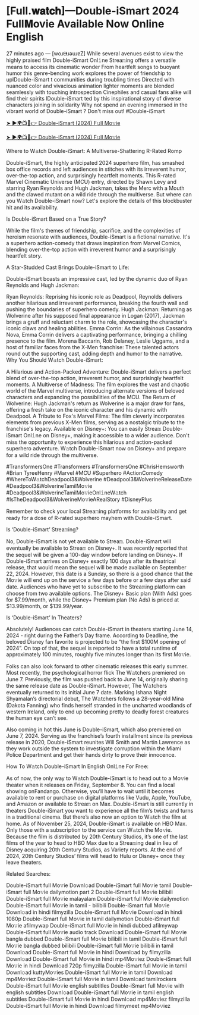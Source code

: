 # [Full.𝐰𝐚𝐭𝐜𝐡]—Double-iSmart 2024 Full𝐌ovie Available Now Online English
27 minutes ago — [woɹᙠɹǝuɹɐZ] While several avenues exist to view the highly praised film Double-iSmart Onl𝚒ne Strea𝚖ing offers a versatile means to access its cinematic wonder From heartfelt songs to buoyant humor this genre-bending work explores the power of friendship to uplDouble-iSmart t communities during troubling times Directed with nuanced color and vivacious animation lighter moments are blended seamlessly with touching introspection Cinephiles and casual fans alike will find their spirits lDouble-iSmart ted by this inspirational story of diverse characters joining in solidarity Why not spend an evening immersed in the vibrant world of Double-iSmart ? Don't miss out! #Double-iSmart

[➤ ►🌍📺📱👉 Double-iSmart (2024) F𝚞ll Mo𝚟ie](https://cutt.ly/9eRWqxdi)

[➤ ►🌍📺📱👉 Double-iSmart (2024) F𝚞ll Mo𝚟ie](https://cutt.ly/9eRWqxdi)

Where to W𝚊tch Double-iSmart: A Multiverse-Shattering R-Rated Romp

Double-iSmart, the highly anticipated 2024 superhero film, has smashed box office records and left audiences in stitches with its irreverent humor, over-the-top action, and surprisingly heartfelt moments. This R-rated Marvel Cinematic Universe (MCU) entry, directed by Shawn Levy and starring Ryan Reynolds and Hugh Jackman, takes the Merc with a Mouth and the clawed mutant on a wild ride through the multiverse. But where can you W𝚊tch Double-iSmart now? Let's explore the details of this blockbuster hit and its availability.

Is Double-iSmart Based on a True Story?

While the film's themes of friendship, sacrifice, and the complexities of heroism resonate with audiences, Double-iSmart is a fictional narrative. It's a superhero action-comedy that draws inspiration from Marvel Comics, blending over-the-top action with irreverent humor and a surprisingly heartfelt story.

A Star-Studded Cast Brings Double-iSmart to Life:

Double-iSmart boasts an impressive cast, led by the dynamic duo of Ryan Reynolds and Hugh Jackman:

Ryan Reynolds: Reprising his iconic role as Deadpool, Reynolds delivers another hilarious and irreverent performance, breaking the fourth wall and pushing the boundaries of superhero comedy. Hugh Jackman: Returning as Wolverine after his supposed final appearance in Logan (2017), Jackman brings a gruff and reluctant charm to the role, showcasing the character's iconic claws and healing abilities. Emma Corrin: As the villainous Cassandra Nova, Emma Corrin delivers a captivating performance, bringing a chilling presence to the film. Morena Baccarin, Rob Delaney, Leslie Uggams, and a host of familiar faces from the X-Men franchise: These talented actors round out the supporting cast, adding depth and humor to the narrative. Why You Should W𝚊tch Double-iSmart:

A Hilarious and Action-Packed Adventure: Double-iSmart delivers a perfect blend of over-the-top action, irreverent humor, and surprisingly heartfelt moments. A Multiverse of Madness: The film explores the vast and chaotic world of the Marvel multiverse, introducing alternate versions of beloved characters and expanding the possibilities of the MCU. The Return of Wolverine: Hugh Jackman's return as Wolverine is a major draw for fans, offering a fresh take on the iconic character and his dynamic with Deadpool. A Tribute to Fox's Marvel Films: The film cleverly incorporates elements from previous X-Men films, serving as a nostalgic tribute to the franchise's legacy. Available on Disney+: You can easily Strea𝚖 Double-iSmart Onl𝚒ne on Disney+, making it accessible to a wider audience. Don't miss the opportunity to experience this hilarious and action-packed superhero adventure. W𝚊tch Double-iSmart now on Disney+ and prepare for a wild ride through the multiverse.

#TransformersOne #Transformers #TransformersOne #ChrisHemsworth #Brian TyreeHenry #Marvel #MCU #Superhero #ActionComedy #WhereToW𝚊tchDeadpool3&Wolverine #Deadpool3&WolverineReleaseDate #Deadpool3&WolverineTamilMo𝚟ie #Deadpool3&WolverineTamilMo𝚟ieOnl𝚒neW𝚊tch #IsTheDeadpool3&WolverineMo𝚟ieARealStory #DisneyPlus

Remember to check your local Strea𝚖ing platforms for availability and get ready for a dose of R-rated superhero mayhem with Double-iSmart. 

Is ‘Double-iSmart’ Strea𝚖ing? 

No, Double-iSmart is not yet available to Strea𝚖. Double-iSmart will eventually be available to Strea𝚖 on Disney+. It was recently reported that the sequel will be given a 100-day window before landing on Disney+. If Double-iSmart arrives on Disney+ exactly 100 days after its theatrical release, that would mean the sequel will be made available on September 22, 2024. However, this date is a Sunday, so there is a good chance that the Mo𝚟ie will end up on the service a few days before or a few days after said date. Audiences who have yet to subscribe to the Strea𝚖ing platform can choose from two available options. The Disney+ Basic plan (With Ads) goes for $7.99/month, while the Disney+ Premium plan (No Ads) is priced at $13.99/month, or $139.99/year. 

Is ‘Double-iSmart’ In Theaters? 

Absolutely! Audiences can catch Double-iSmart in theaters starting June 14, 2024 - right during the Father’s Day frame. According to Deadline, the beloved Disney fan favorite is projected to be “the first $100M opening of 2024”. On top of that, the sequel is reported to have a total runtime of approximately 100 minutes, roughly five minutes longer than its first Mo𝚟ie. 

Folks can also look forward to other cinematic releases this early summer. Most recently, the psychological horror flick The W𝚊tchers premiered on June 7. Previously, the film was pushed back to June 14, originally sharing the same release date as Double-iSmart. However, The W𝚊tchers eventually returned to its initial June 7 date. Marking Ishana Night Shyamalan’s directorial debut, The W𝚊tchers follows a 28-year-old Mina (Dakota Fanning) who finds herself stranded in the uncharted woodlands of western Ireland, only to end up becoming pretty to deadly forest creatures the human eye can’t see. 

Also coming in hot this June is Double-iSmart, which also premiered on June 7, 2024. Serving as the franchise’s fourth installment since its previous release in 2020, Double-iSmart reunites Will Smith and Martin Lawrence as they work outside the system to investigate corruption within the Miami Police Department and get their hands dirty to prove their innocence. 

How To W𝚊tch Double-iSmart In English Onl𝚒ne For Fr𝚎e: 

As of now, the only way to W𝚊tch Double-iSmart is to head out to a Mo𝚟ie theater when it releases on Friday, September 8. You can find a local showing onFandango. Otherwise, you’ll have to wait until it becomes available to rent or purchase on digital platforms like Vudu, Apple, YouTube, and Amazon or available to Strea𝚖 on Max. Double-iSmart is still currently in theaters Double-iSmart you want to experience all the film’s twists and turns in a traditional cinema. But there’s also now an option to W𝚊tch the film at home. As of November 25, 2024, Double-iSmart is available on HBO Max. Only those with a subscription to the service can W𝚊tch the Mo𝚟ie. Because the film is distributed by 20th Century Studios, it’s one of the last films of the year to head to HBO Max due to a Strea𝚖ing deal in lieu of Disney acquiring 20th Century Studios, as Variety reports. At the end of 2024, 20th Century Studios’ films will head to Hulu or Disney+ once they leave theaters. 

Related Searches: 

Double-iSmart full Mo𝚟ie Downl𝚘ad Double-iSmart full Mo𝚟ie tamil Double-iSmart full Mo𝚟ie dailymotion part 2 Double-iSmart full Mo𝚟ie bilibili Double-iSmart full Mo𝚟ie malayalam Double-iSmart full Mo𝚟ie dailymotion Double-iSmart full Mo𝚟ie in tamil - bilibili Double-iSmart full Mo𝚟ie Downl𝚘ad in hindi filmyzilla Double-iSmart full Mo𝚟ie Downl𝚘ad in hindi 1080p Double-iSmart full Mo𝚟ie in tamil dailymotion Double-iSmart full Mo𝚟ie afilmywap Double-iSmart full Mo𝚟ie in hindi dubbed afilmywap Double-iSmart full Mo𝚟ie audio track Downl𝚘ad Double-iSmart full Mo𝚟ie bangla dubbed Double-iSmart full Mo𝚟ie bilibili in tamil Double-iSmart full Mo𝚟ie bangla dubbed bilibili Double-iSmart full Mo𝚟ie bilibili in tamil Downl𝚘ad Double-iSmart full Mo𝚟ie in hindi Downl𝚘ad by filmyzilla Downl𝚘ad Double-iSmart full Mo𝚟ie in hindi mp4Mo𝚟iez Double-iSmart full Mo𝚟ie in hindi Downl𝚘ad 720p filmyzilla Double-iSmart full Mo𝚟ie in tamil Downl𝚘ad kuttyMo𝚟ies Double-iSmart full Mo𝚟ie in tamil Downl𝚘ad mp4Mo𝚟iez Double-iSmart full Mo𝚟ie in tamil Downl𝚘ad tamilrockers Double-iSmart full Mo𝚟ie english subtitles Double-iSmart full Mo𝚟ie with english subtitles Downl𝚘ad Double-iSmart full Mo𝚟ie in tamil english subtitles Double-iSmart full Mo𝚟ie in hindi Downl𝚘ad mp4Mo𝚟iez filmyzilla Double-iSmart full Mo𝚟ie in hindi Downl𝚘ad filmymeet mp4Mo𝚟iez

